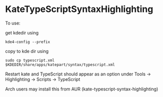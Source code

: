 KateTypeScriptSyntaxHighlighting
================================

To use:

get kdedir using 
``` shell
kde4-config --prefix
```

copy to kde dir using 
``` shell
sudo cp typescript.xml $KDEDIR/share/apps/katepart/syntax/typescript.xml
```

Restart kate and TypeScript should appear as an option under Tools -> Highlighting -> Scripts -> TypeScript

Arch users may install this from AUR (kate-typescript-syntax-highlighting)
